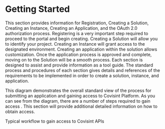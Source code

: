 # Getting Started
This section provides information for Registration, Creating a Solution, Creating an Instance, Creating an Application, and the OAuth 2.0 authorization process. 
Registering is a very important step required to proceed to the portal and begin creating. Creating a Solution will allow you to identify your project. Creating an Instance will grant access to the designated environment. Creating an application within the solution allows customization. Once the application process is approved and complete, moving on to the Solution will be a smooth process. Each section is designed to assist and provide information as a tool guide. The standard process and procedures of each section gives details and references of the requirements to be implemented in order to create a solution, instance, and application.

This diagram demonstrates the overall standard view of the process for submitting an application and gaining access to Covisint Platform. As you can see from the diagram, there are a number of steps required  to gain access .  This section will provide additional detailed information on how to obtain access.

Typical workflow to gain access to Covisint APIs




